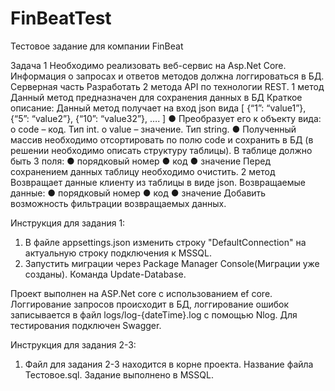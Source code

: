 # FinBeatTest
Тестовое задание для компании FinBeat

Задача 1
Необходимо реализовать веб-сервис на Asp.Net Core. Информация о запросах и ответов методов должна логгироваться в БД.
Серверная часть
Разработать 2 метода API по технологии REST.
1 метод
Данный метод предназначен для сохранения данных в БД
Краткое описание:
Данный метод получает на вход json вида
[
        	{“1”: “value1”},
        	{“5”: “value2”},
{“10”: “value32”},
….
]
●  	Преобразует его к объекту вида:
o   code – код. Тип int.
o   value – значение. Тип string.
●  	Полученный массив необходимо отсортировать по полю code и сохранить в БД (в решении необходимо описать структуру таблицы).
В таблице должно быть 3 поля:
●  	порядковый номер
●  	код
●  	значение
Перед сохранением данных таблицу необходимо очистить.
2 метод
Возвращает данные клиенту из таблицы в виде json.
Возвращаемые данные:
●  	порядковый номер
●  	код
●  	значение
Добавить возможность фильтрации возвращаемых данных.


Инструкция для задания 1:

1. В файле appsettings.json изменить строку "DefaultConnection" на актуальную строку подключения к MSSQL.
2. Запустить миграции через Package Manager Console(Миграции уже созданы). Команда Update-Database.

Проект выполнен на ASP.Net core с использованием ef core. Логгирование запросов происходит в БД, логгирование ошибок записывается в файл logs/log-{dateTime}.log с помощью Nlog. Для тестирования подключен Swagger.

Инструкция для задания 2-3:

1. Файл для задания 2-3 находится в корне проекта. Название файла Тестовое.sql. Задание выполнено в MSSQL.


